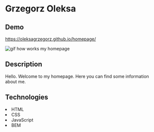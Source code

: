 # Grzegorz Oleksa 

## Demo
https://oleksagrzegorz.github.io/homepage/

![gif how works my homepage](https://github.com/oleksaGrzegorz/homepage/blob/main/images/homepage.gif)


## Description

Hello. Welcome to my homepage. Here you can find some information about me.

## Technologies

<li>HTML</li>
<li>CSS</li>
<li>JavaScript</li>
<li>BEM</li>

